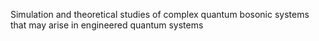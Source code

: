 Simulation and theoretical studies of complex quantum bosonic systems that may arise in engineered quantum systems
